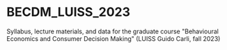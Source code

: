 # BECDM_LUISS_2023
Syllabus, lecture materials, and data for the graduate course "Behavioural Economics and Consumer Decision Making" (LUISS Guido Carli, fall 2023)
